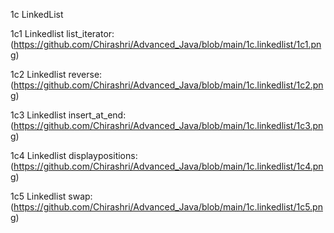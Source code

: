 1c LinkedList

1c1 Linkedlist list_iterator:(https://github.com/Chirashri/Advanced_Java/blob/main/1c.linkedlist/1c1.png)

1c2 Linkedlist reverse:(https://github.com/Chirashri/Advanced_Java/blob/main/1c.linkedlist/1c2.png)

1c3 Linkedlist insert_at_end:(https://github.com/Chirashri/Advanced_Java/blob/main/1c.linkedlist/1c3.png)

1c4 Linkedlist displaypositions:(https://github.com/Chirashri/Advanced_Java/blob/main/1c.linkedlist/1c4.png)

1c5 Linkedlist swap:(https://github.com/Chirashri/Advanced_Java/blob/main/1c.linkedlist/1c5.png)
